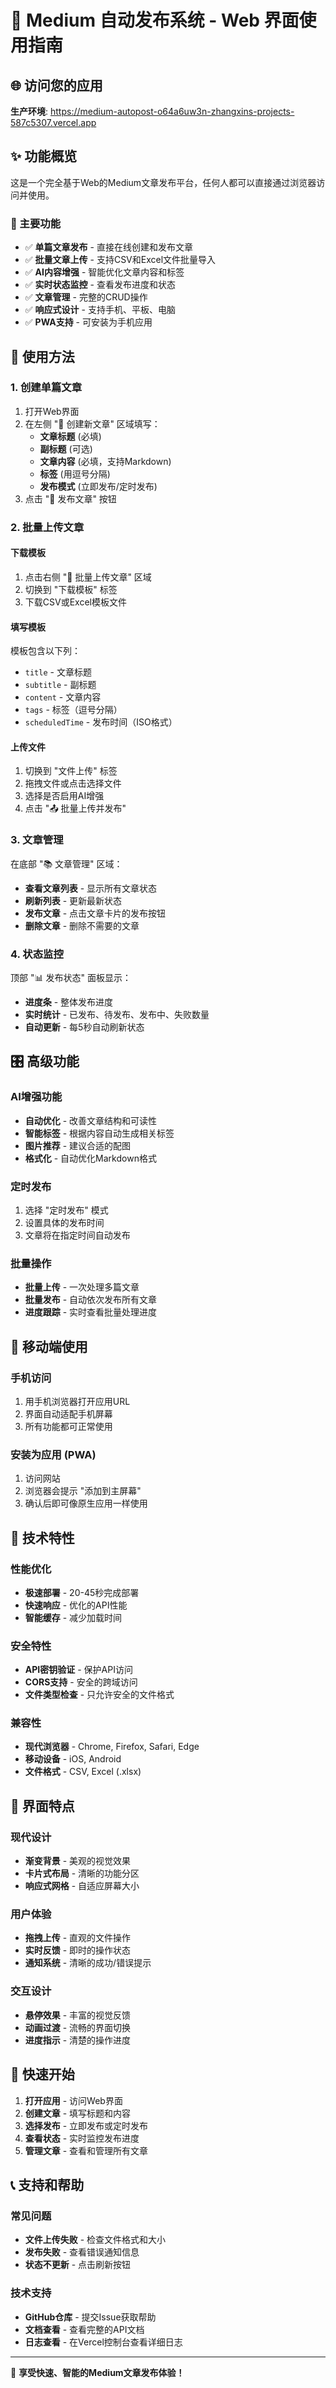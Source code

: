 # 🚀 Medium 自动发布系统 - Web 界面使用指南

## 🌐 访问您的应用

**生产环境**: https://medium-autopost-o64a6uw3n-zhangxins-projects-587c5307.vercel.app

## ✨ 功能概览

这是一个完全基于Web的Medium文章发布平台，任何人都可以直接通过浏览器访问并使用。

### 🎯 主要功能

- ✅ **单篇文章发布** - 直接在线创建和发布文章
- ✅ **批量文章上传** - 支持CSV和Excel文件批量导入
- ✅ **AI内容增强** - 智能优化文章内容和标签
- ✅ **实时状态监控** - 查看发布进度和状态
- ✅ **文章管理** - 完整的CRUD操作
- ✅ **响应式设计** - 支持手机、平板、电脑
- ✅ **PWA支持** - 可安装为手机应用

## 📱 使用方法

### 1. 创建单篇文章

1. 打开Web界面
2. 在左侧 "📝 创建新文章" 区域填写：
   - **文章标题** (必填)
   - **副标题** (可选)
   - **文章内容** (必填，支持Markdown)
   - **标签** (用逗号分隔)
   - **发布模式** (立即发布/定时发布)
3. 点击 "🚀 发布文章" 按钮

### 2. 批量上传文章

#### 下载模板
1. 点击右侧 "📁 批量上传文章" 区域
2. 切换到 "下载模板" 标签
3. 下载CSV或Excel模板文件

#### 填写模板
模板包含以下列：
- `title` - 文章标题
- `subtitle` - 副标题
- `content` - 文章内容
- `tags` - 标签（逗号分隔）
- `scheduledTime` - 发布时间（ISO格式）

#### 上传文件
1. 切换到 "文件上传" 标签
2. 拖拽文件或点击选择文件
3. 选择是否启用AI增强
4. 点击 "📤 批量上传并发布"

### 3. 文章管理

在底部 "📚 文章管理" 区域：
- **查看文章列表** - 显示所有文章状态
- **刷新列表** - 更新最新状态
- **发布文章** - 点击文章卡片的发布按钮
- **删除文章** - 删除不需要的文章

### 4. 状态监控

顶部 "📊 发布状态" 面板显示：
- **进度条** - 整体发布进度
- **实时统计** - 已发布、待发布、发布中、失败数量
- **自动更新** - 每5秒自动刷新状态

## 🎛️ 高级功能

### AI增强功能

- **自动优化** - 改善文章结构和可读性
- **智能标签** - 根据内容自动生成相关标签
- **图片推荐** - 建议合适的配图
- **格式化** - 自动优化Markdown格式

### 定时发布

1. 选择 "定时发布" 模式
2. 设置具体的发布时间
3. 文章将在指定时间自动发布

### 批量操作

- **批量上传** - 一次处理多篇文章
- **批量发布** - 自动依次发布所有文章
- **进度跟踪** - 实时查看批量处理进度

## 📱 移动端使用

### 手机访问
1. 用手机浏览器打开应用URL
2. 界面自动适配手机屏幕
3. 所有功能都可正常使用

### 安装为应用 (PWA)
1. 访问网站
2. 浏览器会提示 "添加到主屏幕"
3. 确认后即可像原生应用一样使用

## 🔧 技术特性

### 性能优化
- **极速部署** - 20-45秒完成部署
- **快速响应** - 优化的API性能
- **智能缓存** - 减少加载时间

### 安全特性
- **API密钥验证** - 保护API访问
- **CORS支持** - 安全的跨域访问
- **文件类型检查** - 只允许安全的文件格式

### 兼容性
- **现代浏览器** - Chrome, Firefox, Safari, Edge
- **移动设备** - iOS, Android
- **文件格式** - CSV, Excel (.xlsx)

## 🎨 界面特点

### 现代设计
- **渐变背景** - 美观的视觉效果
- **卡片式布局** - 清晰的功能分区
- **响应式网格** - 自适应屏幕大小

### 用户体验
- **拖拽上传** - 直观的文件操作
- **实时反馈** - 即时的操作状态
- **通知系统** - 清晰的成功/错误提示

### 交互设计
- **悬停效果** - 丰富的视觉反馈
- **动画过渡** - 流畅的界面切换
- **进度指示** - 清楚的操作进度

## 🚀 快速开始

1. **打开应用** - 访问Web界面
2. **创建文章** - 填写标题和内容
3. **选择发布** - 立即发布或定时发布
4. **查看状态** - 实时监控发布进度
5. **管理文章** - 查看和管理所有文章

## 📞 支持和帮助

### 常见问题
- **文件上传失败** - 检查文件格式和大小
- **发布失败** - 查看错误通知信息
- **状态不更新** - 点击刷新按钮

### 技术支持
- **GitHub仓库** - 提交Issue获取帮助
- **文档查看** - 查看完整的API文档
- **日志查看** - 在Vercel控制台查看详细日志

---

🎉 **享受快速、智能的Medium文章发布体验！** 
